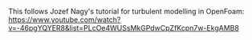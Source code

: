 This follows Jozef Nagy's tutorial for turbulent modelling in OpenFoam: 
https://www.youtube.com/watch?v=-46pgYQYER8&list=PLcOe4WUSsMkGPdwCpZfKcpn7w-EkgAMB8
